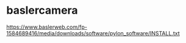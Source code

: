 # baslercamera

https://www.baslerweb.com/fp-1584689416/media/downloads/software/pylon_software/INSTALL.txt
